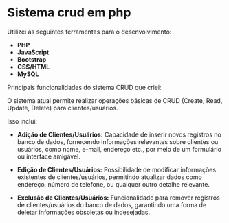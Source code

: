 # Sistema crud em php

Utilizei as seguintes ferramentas para o desenvolvimento:

- **PHP**
- **JavaScript**
- **Bootstrap**
- **CSS/HTML**
- **MySQL**

Principais funcionalidades do sistema CRUD que criei:

O sistema atual permite realizar operações básicas de CRUD (Create, Read, Update, Delete) para clientes/usuários. 

Isso inclui:

- **Adição de Clientes/Usuários:** 
  Capacidade de inserir novos registros no banco de dados, fornecendo informações relevantes sobre clientes ou usuários, como nome, e-mail, endereço etc., por meio de um formulário ou interface amigável.

- **Edição de Clientes/Usuários:** 
  Possibilidade de modificar informações existentes de clientes/usuários, permitindo atualizar dados como endereço, número de telefone, ou qualquer outro detalhe relevante.

- **Exclusão de Clientes/Usuários:** 
  Funcionalidade para remover registros de clientes/usuários do banco de dados, garantindo uma forma de deletar informações obsoletas ou indesejadas.
